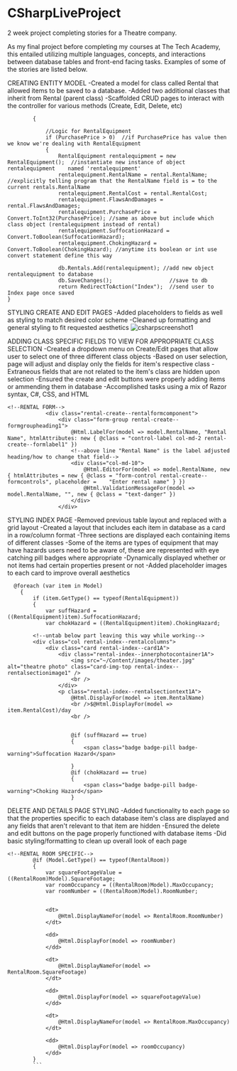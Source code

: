 # CSharpLiveProject
2 week project completing stories for a Theatre company.

As my final project before completing my courses at The Tech Academy, this entailed utilizing multiple languages, concepts, and interactions between database tables and front-end facing tasks. Examples of some of the stories are listed below.

CREATING ENTITY MODEL
-Created a model for class called Rental that allowed items to be saved to a database.
-Added two additional classes that inherit from Rental (parent class)
-Scaffolded CRUD pages to interact with the controller for various methods (Create, Edit, Delete, etc)

```public ActionResult Create([Bind(Include = "RentalId,RentalName,RentalCost,FlawsAndDamages")] Rental rental, int? PurchasePrice, bool SuffocationHazard, bool ChokingHazard, int RoomNumber, int MaxOccupancy, int SquareFootage)
        { 
           
            //Logic for RentalEquipment
            if (PurchasePrice > 0)  //if PurchasePrice has value then we know we're dealing with RentalEquipment
            {
                RentalEquipment rentalequipment = new RentalEquipment();  //instantiate new instance of object rentalequipment    named 'rentalequipment'
                rentalequipment.RentalName = rental.RentalName; //explicitly telling program that the RentalName field is = to the current rentals.RentalName
                rentalequipment.RentalCost = rental.RentalCost;
                rentalequipment.FlawsAndDamages = rental.FlawsAndDamages;
                rentalequipment.PurchasePrice = Convert.ToInt32(PurchasePrice); //same as above but include which class object (rentalequipment instead of rental)
                rentalequipment.SuffocationHazard = Convert.ToBoolean(SuffocationHazard);
                rentalequipment.ChokingHazard = Convert.ToBoolean(ChokingHazard); //anytime its boolean or int use convert statement define this way

                db.Rentals.Add(rentalequipment); //add new object rentalequipment to database
                db.SaveChanges();                  //save to db
                return RedirectToAction("Index");  //send user to Index page once saved
}

```
STYLING CREATE AND EDIT PAGES
-Added placeholders to fields as well as styling to match desired color scheme
-Cleaned up formatting and general styling to fit requested aesthetics
![csharpscreenshot1](https://user-images.githubusercontent.com/107223231/201410291-eb32e93e-8097-44eb-b76c-d4c2c796a385.jpg)


ADDING CLASS SPECIFIC FIELDS TO VIEW FOR APPROPRIATE CLASS SELECTION
-Created a dropdown menu on Create/Edit pages that allow user to select one of three different class objects
-Based on user selection, page will adjust and display only the fields for item's respective class 
-Extraneous fields that are not related to the item's class are hidden upon selection
-Ensured the create and edit buttons were properly adding items or ammending them in database
-Accomplished tasks using a mix of Razor syntax, C#, CSS, and HTML

```
<!--RENTAL FORM-->
            <div class="rental-create--rentalformcomponent">
                <div class="form-group rental-create--formgroupheading1">
                    @Html.LabelFor(model => model.RentalName, "Rental Name", htmlAttributes: new { @class = "control-label col-md-2 rental-create--formlabel1" })
                    <!--above line "Rental Name" is the label adjusted heading/how to change that field-->
                    <div class="col-md-10">
                        @Html.EditorFor(model => model.RentalName, new { htmlAttributes = new { @class = "form-control rental-create--formcontrols", placeholder =    "Enter rental name" } })
                        @Html.ValidationMessageFor(model => model.RentalName, "", new { @class = "text-danger" })
                    </div>
                </div>
```

STYLING INDEX PAGE
-Removed previous table layout and replaced with a grid layout
-Created a layout that includes each item in database as a card in a row/column format
-Three sections are displayed each containing items of different classes
-Some of the items are types of equipment that may have hazards users need to be aware of, these are represented with eye catching pill badges where appropriate
-Dynamically displayed whether or not items had certain properties present or not
-Added placeholder images to each card to improve overall aesthetics

```
  @foreach (var item in Model)
    {
        if (item.GetType() == typeof(RentalEquipment))
        {
            var suffHazard = ((RentalEquipment)item).SuffocationHazard;
            var chokHazard = ((RentalEquipment)item).ChokingHazard;

        <!--untab below part leaving this way while working-->
        <div class="col rental-index--rentalcolumns">
            <div class="card rental-index--card1A">
                <div class="rental-index--innerphotocontainer1A">
                    <img src="~/Content/images/theater.jpg" alt="theatre photo" class="card-img-top rental-index--rentalsectionimage1" />
                    <br />
                </div>
                <p class="rental-index--rentalsectiontext1A">
                    @Html.DisplayFor(model => item.RentalName)
                    <br />$@Html.DisplayFor(model => item.RentalCost)/day
                    <br />

                    
                    @if (suffHazard == true)
                    {
                        <span class="badge badge-pill badge-warning">Suffocation Hazard</span>

                    }
                    @if (chokHazard == true)
                    {
                        <span class="badge badge-pill badge-warning">Choking Hazard</span>
                    }
```
            
DELETE AND DETAILS PAGE STYLING
-Added functionality to each page so that the properties specific to each database item's class are displayed and any fields that aren't relevant to that item are hidden
-Ensured the delete and edit buttons on the page properly functioned with database items
-Did basic styling/formatting to clean up overall look of each page

```
<!--RENTAL ROOM SPECIFIC-->
        @if (Model.GetType() == typeof(RentalRoom))
        {
            var squareFootageValue = ((RentalRoom)Model).SquareFootage;
            var roomOccupancy = ((RentalRoom)Model).MaxOccupancy;
            var roomNumber = ((RentalRoom)Model).RoomNumber;
            
            
            <dt>
                @Html.DisplayNameFor(model => RentalRoom.RoomNumber)
            </dt>

            <dd>
                @Html.DisplayFor(model => roomNumber)
            </dd>

            <dt>
                @Html.DisplayNameFor(model => RentalRoom.SquareFootage)
            </dt>

            <dd>
                @Html.DisplayFor(model => squareFootageValue)
            </dd>

            <dt>
                @Html.DisplayNameFor(model => RentalRoom.MaxOccupancy)
            </dt>

            <dd>
                @Html.DisplayFor(model => roomOccupancy)
            </dd>
        }
        ```

